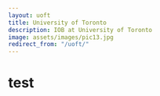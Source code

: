 ```yaml
---
layout: uoft
title: University of Toronto
description: IOB at University of Toronto
image: assets/images/pic13.jpg
redirect_from: "/uoft/"
---
```

<h1>test</h1>